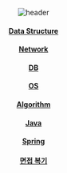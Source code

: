 <div align=center>
  
![header](https://capsule-render.vercel.app/api?type=Cylinder&color=gradient&section=header&text=backend-cs-interview&fontSize=45&animation=fadeIn)



#### [Data Structure](DataStructure)
#### [Network](Network)
#### [DB](DB)
#### [OS](OS)
#### [Algorithm](Algorithm)
#### [Java](Java)
#### [Spring](Spring)
#### [면접 복기](%EB%A9%B4%EC%A0%91%20%EB%B3%B5%EA%B8%B0)


</div>